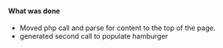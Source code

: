 #### What was done

* Moved php call and parse for content to the top of the page.
* generated second call to populate hamburger